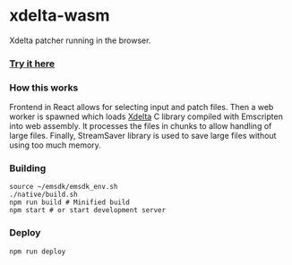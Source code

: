 # xdelta-wasm

Xdelta patcher running in the browser.

### [Try it here](https://kotcrab.github.io/xdelta-wasm/)

### How this works

Frontend in React allows for selecting input and patch files.
Then a web worker is spawned which loads [Xdelta](https://github.com/jmacd/xdelta) C library compiled with Emscripten into web assembly.
It processes the files in chunks to allow handling of large files. Finally, StreamSaver library is used to save large files without using
too much memory.

### Building

```
source ~/emsdk/emsdk_env.sh
./native/build.sh
npm run build # Minified build
npm start # or start development server
```

### Deploy

```
npm run deploy
```
